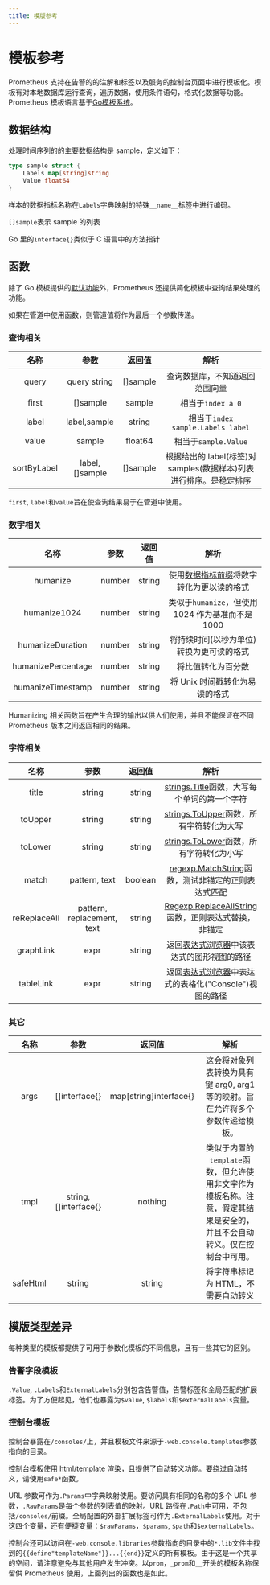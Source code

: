 ```yaml
---
title: 模版参考
---
```


# 模板参考

Prometheus 支持在告警的的注解和标签以及服务的控制台页面中进行模板化。模板有对本地数据库运行查询，遍历数据，使用条件语句，格式化数据等功能。Prometheus 模板语言基于[Go模板系统](https://golang.org/pkg/text/template/)。

## 数据结构 <a id="data-structures"></a>

处理时间序列的的主要数据结构是 sample，定义如下：

```go
type sample struct {
    Labels map[string]string
    Value float64
}
```

样本的数据指标名称在`Labels`字典映射的特殊`__name__`标签中进行编码。

`[]sample`表示 sample 的列表

Go 里的`interface{}`类似于 C 语言中的方法指针

## 函数 <a id="functions"></a>

除了 Go 模板提供的[默认功能](https://golang.org/pkg/text/template/#hdr-Functions)外，Prometheus 还提供简化模板中查询结果处理的功能。

如果在管道中使用函数，则管道值将作为最后一个参数传递。

### 查询相关 <a id="queries"></a>

| 名称 | 参数 | 返回值 | 解析 |
| :---: | :---: | :---: | :---: |
| query | query string | \[\]sample | 查询数据库，不知道返回范围向量 |
| first | \[\]sample | sample | 相当于`index a 0` |
| label | label,sample | string | 相当于`index sample.Labels label` |
| value | sample | float64 | 相当于`sample.Value` |
| sortByLabel | label,\[\]sample | \[\]sample | 根据给出的 label\(标签\)对 samples\(数据样本\)列表进行排序。是稳定排序 |

`first`, `label`和`value`旨在使查询结果易于在管道中使用。

### 数字相关 <a id="numbers"></a>

| 名称 | 参数 | 返回值 | 解析 |
| :---: | :---: | :---: | :---: |
| humanize | number | string | 使用[数据指标前缀](https://en.wikipedia.org/wiki/Metric_prefix)将数字转化为更以读的格式 |
| humanize1024 | number | string | 类似于`humanize`，但使用 1024 作为基准而不是 1000 |
| humanizeDuration | number | string | 将持续时间\(以秒为单位\)转换为更可读的格式 |
| humanizePercentage | number | string | 将比值转化为百分数 |
| humanizeTimestamp | number | string | 将 Unix 时间戳转化为易读的格式 |

Humanizing 相关函数旨在产生合理的输出以供人们使用，并且不能保证在不同 Prometheus 版本之间返回相同的结果。

### 字符相关 <a id="strings"></a>

| 名称 | 参数 | 返回值 | 解析 |
| :---: | :---: | :---: | :---: |
| title | string | string | [strings.Title](https://golang.org/pkg/strings/#Title)函数，大写每个单词的第一个字符 |
| toUpper | string | string | [strings.ToUpper](https://golang.org/pkg/strings/#ToUpper)函数，所有字符转化为大写 |
| toLower | string | string | [strings.ToLower](https://golang.org/pkg/strings/#ToLower)函数，所有字符转化为小写 |
| match | pattern, text | boolean | [regexp.MatchString](https://golang.org/pkg/regexp/#MatchString)函数，测试非锚定的正则表达式匹配 |
| reReplaceAll | pattern, replacement, text | string | [Regexp.ReplaceAllString](https://golang.org/pkg/regexp/#Regexp.ReplaceAllString)函数，正则表达式替换，非锚定 |
| graphLink | expr | string | 返回[表达式浏览器](browser.md)中该表达式的图形视图的路径 |
| tableLink | expr | string | 返回[表达式浏览器](browser.md)中表达式的表格化\("Console"\)视图的路径 |

### 其它 <a id="others"></a>

| 名称 | 参数 | 返回值 | 解析 |
| :---: | :---: | :---: | :---: |
| args | \[\]interface{} | map\[string\]interface{} | 这会将对象列表转换为具有键 arg0, arg1 等的映射。旨在允许将多个参数传递给模板。 |
| tmpl | string, \[\]interface{} | nothing | 类似于内置的`template`函数，但允许使用非文字作为模板名称。注意，假定其结果是安全的，并且不会自动转义。仅在控制台中可用。 |
| safeHtml | string | string | 将字符串标记为 HTML，不需要自动转义 |

## 模版类型差异 <a id="template-type-differences"></a>

每种类型的模板都提供了可用于参数化模板的不同信息，且有一些其它的区别。

### 告警字段模板 <a id="alert-field-templates"></a>

`.Value`, `.Labels`和`ExternalLabels`分别包含告警值，告警标签和全局匹配的扩展标签。为了方便起见，他们也暴露为`$value`, `$labels`和`$externalLabels`变量。

### 控制台模板 <a id="console-templates"></a>

控制台暴露在`/consoles/`上，并且模板文件来源于`-web.console.templates`参数指向的目录。

控制台模板使用 [html/template](https://golang.org/pkg/html/template/) 渲染，且提供了自动转义功能。要绕过自动转义，请使用`safe*`函数。

URL 参数可作为`.Params`中字典映射使用。要访问具有相同的名称的多个 URL 参数，`.RawParams`是每个参数的列表值的映射。URL 路径在`.Path`中可用，不包括`/consoles/`前缀。全局配置的外部扩展标签可作为`.ExternalLabels`使用。对于这四个变量，还有便捷变量：`$rawParams`，`$params`, `$path`和`$externalLabels`。

控制台还可以访问在`-web.console.libraries`参数指向的目录中的`*.lib`文件中找到的`{{define"templateName"}}...{{end}}`定义的所有模板。由于这是一个共享的空间，请注意避免与其他用户发生冲突。以`prom`，`_prom`和`__`开头的模板名称保留供 Prometheus 使用，上面列出的函数也是如此。


